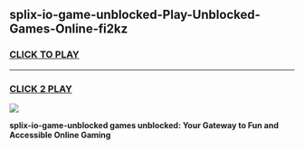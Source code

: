 
## splix-io-game-unblocked-Play-Unblocked-Games-Online-fi2kz
<h3>
<a href="https://premium76.site?title=splix-io-game-unblocked&ref=24A">CLICK TO PLAY</a></h3>
<hr>

<h3>
<a href="https://premium76.site?title=splix-io-game-unblocked&ref=24A">CLICK 2 PLAY</a>
  
</h3>

<a href="https://premium76.site?title=splix-io-game-unblocked&ref=24A"><img src="https://clearcache.store/games.png"></a>


**splix-io-game-unblocked games unblocked: Your Gateway to Fun and Accessible Online Gaming**
